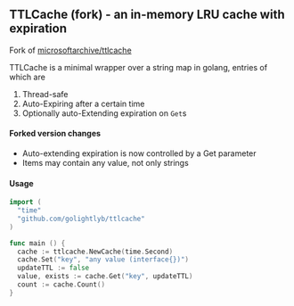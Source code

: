 ## TTLCache (fork) - an in-memory LRU cache with expiration

Fork of [microsoftarchive/ttlcache](https://github.com/microsoftarchive/ttlcache)

TTLCache is a minimal wrapper over a string map in golang, entries of which are

1. Thread-safe
2. Auto-Expiring after a certain time
3. Optionally auto-Extending expiration on `Get`s

#### Forked version changes

* Auto-extending expiration is now controlled by a Get parameter
* Items may contain any value, not only strings

#### Usage
```go
import (
  "time"
  "github.com/golightlyb/ttlcache"
)

func main () {
  cache := ttlcache.NewCache(time.Second)
  cache.Set("key", "any value (interface{})")
  updateTTL := false
  value, exists := cache.Get("key", updateTTL)
  count := cache.Count()
}
```
